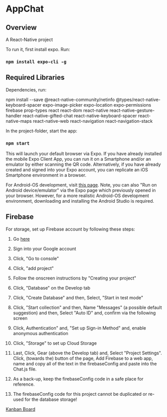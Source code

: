 # AppChat
## Overview

A React-Native project

To run it, first install expo. Run:

### `npm install expo-cli -g`

## Required Libraries

Dependencies, run:

npm install --save @react-native-community/netinfo @types/react-native-keyboard-spacer expo-image-picker expo-location expo-permissions firebase prop-types react react-dom react-native react-native-gesture-handler react-native-gifted-chat react-native-keyboard-spacer react-native-maps react-native-web react-navigation react-navigation-stack

In the project-folder, start the app:

### `npm start`

This will launch your default browser via Expo. If you have already installed the mobile Expo Client App, you can run it on a Smartphone and/or an emulator by either scanning the QR code. Alternatively, if you have already created and signed into your Expo account, you can replicate an iOS Smartphone environment in a browser.</br>

For Android-OS development, visit [this page](https://docs.expo.io/versions/latest/workflow/android-studio-emulator/). Note, you can also "Run on Android device/emulator" via the Expo page which previously opened in your browser. However, for a more realistic Android-OS development environment, downloading and installing the Android Studio is required.

## Firebase 

For storage, set up Firebase account by following these steps: </br>

1. Go [here](https://firebase.google.com/?hl=en)

2. Sign into your Google account</br>

3. Click, "Go to console"</br>

4. Click, "add project"</br>

5. Follow the onscreen instructions by "Creating your project"</br>

6. Click, "Database" on the Develop tab </br>

7. Click, "Create Database" and then, Select, "Start in test mode"</br>

8. Click, "Start collection" and then, Name "Messages" (a possible default suggestion) and then, Select "Auto ID" and, confirm via the following screen</br>

9. Click, Authentication" and, "Set up Sign-in Method" and, enable anonymous authentication</br>

10. Click, "Storage" to set up Cloud Storage</br>

11. Last, Click, Gear (above the Develop tab) and, Select "Project Settings". Click, (towards the) button of the page, Add Firebase to a web app, name and copy all of the text in the firebaseConfig and paste into the Chat.js file.</br>

12. As a back-up, keep the firebaseConfig code in a safe place for reference. </br>

13. The firebaseConfig code for this project cannot be duplicated or re-used for the database storage! 

[Kanban Board](https://trello.com/b/8oSiUtHo/kanban)
